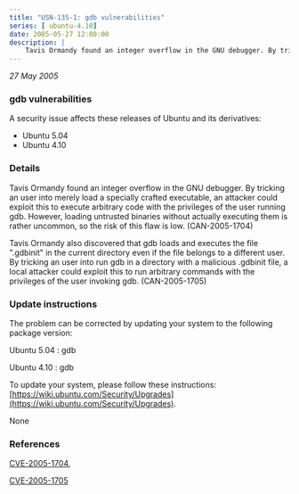 ```yaml
---
title: "USN-135-1: gdb vulnerabilities"
series: [ ubuntu-4.10]
date: 2005-05-27 12:00:00
description: |
    Tavis Ormandy found an integer overflow in the GNU debugger. By tricking an user into merely load a specially crafted executable, an attacker could exploit this to execute arbitrary code with the privileges of the user running gdb. However, loading untrusted binaries without actually executing them is rather uncommon, so the risk of this flaw is low. (CAN-2005-1704)
--- 
```

 
 

*27 May 2005*

### gdb vulnerabilities

A security issue affects these releases of Ubuntu and its derivatives:

* Ubuntu 5.04
* Ubuntu 4.10

### Details

Tavis Ormandy found an integer overflow in the GNU debugger. By tricking an user into merely load a specially crafted executable, an attacker could exploit this to execute arbitrary code with the privileges of the user running gdb. However, loading untrusted binaries without actually executing them is rather uncommon, so the risk of this flaw is low. (CAN-2005-1704)

Tavis Ormandy also discovered that gdb loads and executes the file &quot;.gdbinit&quot; in the current directory even if the file belongs to a different user. By tricking an user into run gdb in a directory with a malicious .gdbinit file, a local attacker could exploit this to run arbitrary commands with the privileges of the user invoking gdb. (CAN-2005-1705)

### Update instructions

The problem can be corrected by updating your system to the following package version:

Ubuntu 5.04
 : gdb 

Ubuntu 4.10
 : gdb 

To update your system, please follow these instructions: [https://wiki.ubuntu.com/Security/Upgrades](https://wiki.ubuntu.com/Security/Upgrades).

None

### References

 
 [CVE-2005-1704](http://people.ubuntu.com/~ubuntu-security/cve/CVE-2005-1704), 

 [CVE-2005-1705](http://people.ubuntu.com/~ubuntu-security/cve/CVE-2005-1705)
 

